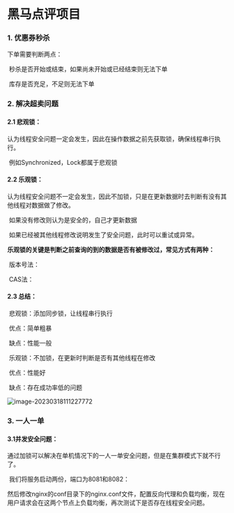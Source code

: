 # 黑马点评项目

### 1. 优惠券秒杀

下单需要判断两点：

​	秒杀是否开始或结束，如果尚未开始或已经结束则无法下单

​	库存是否充足，不足则无法下单

### 2. 解决超卖问题

#### 	2.1 悲观锁：

​	认为线程安全问题一定会发生，因此在操作数据之前先获取锁，确保线程串行执行。

​	例如Synchronized，Lock都属于悲观锁

#### 	2.2 乐观锁：

​	认为线程安全问题不一定会发生，因此不加锁，只是在更新数据时去判断有没有其他线程对数据做了修改。

​	如果没有修改则认为是安全的，自己才更新数据

​	如果已经被其他线程修改说明发生了安全问题，此时可以重试或异常。

​	**乐观锁的关键是判断之前查询的到的数据是否有被修改过，常见方式有两种：**

​	版本号法：

​	CAS法：

#### 	2.3 总结：

​	悲观锁：添加同步锁，让线程串行执行

​		优点：简单粗暴

​		缺点：性能一般

​	乐观锁：不加锁，在更新时判断是否有其他线程在修改

​		优点：性能好

​		缺点：存在成功率低的问题

![image-20230318111227772](C:\Users\Asphyxia\AppData\Roaming\Typora\typora-user-images\image-20230318111227772.png)

### 3. 一人一单

#### 	3.1并发安全问题：

​	通过加锁可以解决在单机情况下的一人一单安全问题，但是在集群模式下就不行了。

​	我们将服务启动两份，端口为8081和8082：

​	然后修改nginx的conf目录下的nginx.conf文件，配置反向代理和负载均衡，现在用户请求会在这两个节点上负载均衡，再次测试下是否存在线程安全问题。